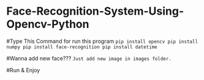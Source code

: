 # Face-Recognition-System-Using-Opencv-Python

#Type This Command for run this program
`pip install opencv
pip install numpy
pip install face-recognition
pip install datetime`

#Wanna add new face???
`Just add new image in images folder. `

#Run & Enjoy
